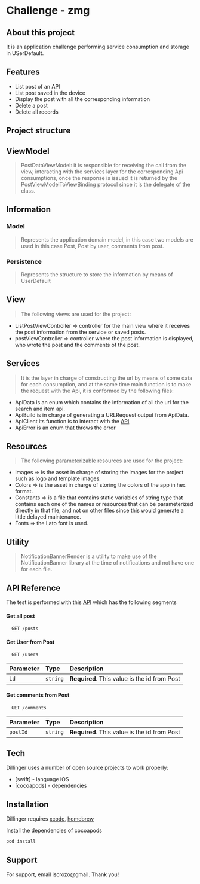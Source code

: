 # Challenge - zmg

## About this project

It is an application challenge performing service consumption and storage in USerDefault.



## Features

- List post of an API
- List post saved in the device
- Display the post with all the corresponding information
- Delete a post
- Delete all records


## Project structure

## ViewModel
> PostDataViewModel: it is responsible for receiving the call from the view, interacting with the services layer for the corresponding Api consumptions, once the response is issued it is returned by the PostViewModelToViewBinding protocol since it is the delegate of the class.
## Information
### Model
> Represents the application domain model, in this case two models are used in this case Post, Post by user, comments from post.
### Persistence
> Represents the structure to store the information by means of UserDefault
## View
> The following views are used for the project:
* ListPostViewController => controller for the main view where it receives the post information from the service or saved posts.
* postViewController => controller where the post information is displayed, who wrote the post and the comments of the post.

## Services
> It is the layer in charge of constructing the url by means of some data for each consumption, and at the same time main function is to make the request with the Api, it is conformed by the following files:
* ApiData is an enum which contains the information of all the url for the search and item api.
* ApiBuild is in charge of generating a URLRequest output from ApiData.
* ApiClient its function is to interact with the [API](https://jsonplaceholder.typicode.com//)
* ApiError is an enum that throws the error
 
## Resources
> The following parameterizable resources are used for the project:
* Images => is the asset in charge of storing the images for the project such as logo and template images.
* Colors => is the asset in charge of storing the colors of the app in hex format.
* Constants => is a file that contains static variables of string type that contains each one of the names or resources that can be parameterized directly in that file, and not on other files since this would generate a little delayed maintenance.
* Fonts => the Lato font is used.

## Utility
> NotificationBannerRender is a utility to make use of the NotificationBanner library at the time of notifications and not have one for each file.

## API Reference
The test is performed with this [API](https://jsonplaceholder.typicode.com//) which has the following segments

#### Get all post

```http
  GET /posts
```
#### Get User from Post
```http
  GET /users
```

| Parameter | Type     | Description                |
| :-------- | :------- | :------------------------- |
| `id` | `string` | **Required**. This value is the id from Post |

#### Get comments from Post

```http
  GET /comments
```

| Parameter | Type     | Description                       |
| :-------- | :------- | :-------------------------------- |
| `postId`      | `string` | **Required**. This value is the id from Post |



## Tech

Dillinger uses a number of open source projects to work properly:

- [swift] - language iOS
- [cocoapods] - dependencies


## Installation

Dillinger requires [xcode](https://developer.apple.com/xcode//), [homebrew](https://formulae.brew.sh/formula/cocoapods)

Install the dependencies of cocoapods

```sh
pod install
```

## Support

For support, email iscrozo@gmail. Thank you!
